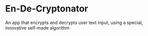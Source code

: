 # En-De-Cryptonator
An app that encrypts and decrypts user text input, using a special, innovative self-made algorithm
